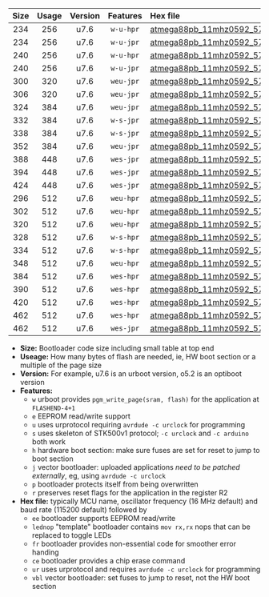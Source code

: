 |Size|Usage|Version|Features|Hex file|
|:-:|:-:|:-:|:-:|:--|
|234|256|u7.6|`w-u-hpr`|[atmega88pb_11mhz0592_57600bps_ur.hex](https://raw.githubusercontent.com/stefanrueger/urboot/main/atmega88pb_11mhz0592_57600bps_ur.hex)|
|234|256|u7.6|`w-u-jpr`|[atmega88pb_11mhz0592_57600bps_ur_vbl.hex](https://raw.githubusercontent.com/stefanrueger/urboot/main/atmega88pb_11mhz0592_57600bps_ur_vbl.hex)|
|240|256|u7.6|`w-u-hpr`|[atmega88pb_11mhz0592_57600bps_lednop_ur.hex](https://raw.githubusercontent.com/stefanrueger/urboot/main/atmega88pb_11mhz0592_57600bps_lednop_ur.hex)|
|240|256|u7.6|`w-u-jpr`|[atmega88pb_11mhz0592_57600bps_lednop_ur_vbl.hex](https://raw.githubusercontent.com/stefanrueger/urboot/main/atmega88pb_11mhz0592_57600bps_lednop_ur_vbl.hex)|
|300|320|u7.6|`weu-jpr`|[atmega88pb_11mhz0592_57600bps_ee_ur_vbl.hex](https://raw.githubusercontent.com/stefanrueger/urboot/main/atmega88pb_11mhz0592_57600bps_ee_ur_vbl.hex)|
|306|320|u7.6|`weu-jpr`|[atmega88pb_11mhz0592_57600bps_ee_lednop_ur_vbl.hex](https://raw.githubusercontent.com/stefanrueger/urboot/main/atmega88pb_11mhz0592_57600bps_ee_lednop_ur_vbl.hex)|
|324|384|u7.6|`weu-jpr`|[atmega88pb_11mhz0592_57600bps_ee_lednop_fr_ur_vbl.hex](https://raw.githubusercontent.com/stefanrueger/urboot/main/atmega88pb_11mhz0592_57600bps_ee_lednop_fr_ur_vbl.hex)|
|332|384|u7.6|`w-s-jpr`|[atmega88pb_11mhz0592_57600bps_vbl.hex](https://raw.githubusercontent.com/stefanrueger/urboot/main/atmega88pb_11mhz0592_57600bps_vbl.hex)|
|338|384|u7.6|`w-s-jpr`|[atmega88pb_11mhz0592_57600bps_lednop_vbl.hex](https://raw.githubusercontent.com/stefanrueger/urboot/main/atmega88pb_11mhz0592_57600bps_lednop_vbl.hex)|
|352|384|u7.6|`weu-jpr`|[atmega88pb_11mhz0592_57600bps_ee_lednop_fr_ce_ur_vbl.hex](https://raw.githubusercontent.com/stefanrueger/urboot/main/atmega88pb_11mhz0592_57600bps_ee_lednop_fr_ce_ur_vbl.hex)|
|388|448|u7.6|`wes-jpr`|[atmega88pb_11mhz0592_57600bps_ee_vbl.hex](https://raw.githubusercontent.com/stefanrueger/urboot/main/atmega88pb_11mhz0592_57600bps_ee_vbl.hex)|
|394|448|u7.6|`wes-jpr`|[atmega88pb_11mhz0592_57600bps_ee_lednop_vbl.hex](https://raw.githubusercontent.com/stefanrueger/urboot/main/atmega88pb_11mhz0592_57600bps_ee_lednop_vbl.hex)|
|424|448|u7.6|`wes-jpr`|[atmega88pb_11mhz0592_57600bps_ee_lednop_fr_vbl.hex](https://raw.githubusercontent.com/stefanrueger/urboot/main/atmega88pb_11mhz0592_57600bps_ee_lednop_fr_vbl.hex)|
|296|512|u7.6|`weu-hpr`|[atmega88pb_11mhz0592_57600bps_ee_ur.hex](https://raw.githubusercontent.com/stefanrueger/urboot/main/atmega88pb_11mhz0592_57600bps_ee_ur.hex)|
|302|512|u7.6|`weu-hpr`|[atmega88pb_11mhz0592_57600bps_ee_lednop_ur.hex](https://raw.githubusercontent.com/stefanrueger/urboot/main/atmega88pb_11mhz0592_57600bps_ee_lednop_ur.hex)|
|320|512|u7.6|`weu-hpr`|[atmega88pb_11mhz0592_57600bps_ee_lednop_fr_ur.hex](https://raw.githubusercontent.com/stefanrueger/urboot/main/atmega88pb_11mhz0592_57600bps_ee_lednop_fr_ur.hex)|
|328|512|u7.6|`w-s-hpr`|[atmega88pb_11mhz0592_57600bps.hex](https://raw.githubusercontent.com/stefanrueger/urboot/main/atmega88pb_11mhz0592_57600bps.hex)|
|334|512|u7.6|`w-s-hpr`|[atmega88pb_11mhz0592_57600bps_lednop.hex](https://raw.githubusercontent.com/stefanrueger/urboot/main/atmega88pb_11mhz0592_57600bps_lednop.hex)|
|348|512|u7.6|`weu-hpr`|[atmega88pb_11mhz0592_57600bps_ee_lednop_fr_ce_ur.hex](https://raw.githubusercontent.com/stefanrueger/urboot/main/atmega88pb_11mhz0592_57600bps_ee_lednop_fr_ce_ur.hex)|
|384|512|u7.6|`wes-hpr`|[atmega88pb_11mhz0592_57600bps_ee.hex](https://raw.githubusercontent.com/stefanrueger/urboot/main/atmega88pb_11mhz0592_57600bps_ee.hex)|
|390|512|u7.6|`wes-hpr`|[atmega88pb_11mhz0592_57600bps_ee_lednop.hex](https://raw.githubusercontent.com/stefanrueger/urboot/main/atmega88pb_11mhz0592_57600bps_ee_lednop.hex)|
|420|512|u7.6|`wes-hpr`|[atmega88pb_11mhz0592_57600bps_ee_lednop_fr.hex](https://raw.githubusercontent.com/stefanrueger/urboot/main/atmega88pb_11mhz0592_57600bps_ee_lednop_fr.hex)|
|462|512|u7.6|`wes-hpr`|[atmega88pb_11mhz0592_57600bps_ee_lednop_fr_ce.hex](https://raw.githubusercontent.com/stefanrueger/urboot/main/atmega88pb_11mhz0592_57600bps_ee_lednop_fr_ce.hex)|
|462|512|u7.6|`wes-jpr`|[atmega88pb_11mhz0592_57600bps_ee_lednop_fr_ce_vbl.hex](https://raw.githubusercontent.com/stefanrueger/urboot/main/atmega88pb_11mhz0592_57600bps_ee_lednop_fr_ce_vbl.hex)|

- **Size:** Bootloader code size including small table at top end
- **Useage:** How many bytes of flash are needed, ie, HW boot section or a multiple of the page size
- **Version:** For example, u7.6 is an urboot version, o5.2 is an optiboot version
- **Features:**
  + `w` urboot provides `pgm_write_page(sram, flash)` for the application at `FLASHEND-4+1`
  + `e` EEPROM read/write support
  + `u` uses urprotocol requiring `avrdude -c urclock` for programming
  + `s` uses skeleton of STK500v1 protocol; `-c urclock` and `-c arduino` both work
  + `h` hardware boot section: make sure fuses are set for reset to jump to boot section
  + `j` vector bootloader: uploaded applications *need to be patched externally*, eg, using `avrdude -c urclock`
  + `p` bootloader protects itself from being overwritten
  + `r` preserves reset flags for the application in the register R2
- **Hex file:** typically MCU name, oscillator frequency (16 MHz default) and baud rate (115200 default) followed by
  + `ee` bootloader supports EEPROM read/write
  + `lednop` "template" bootloader contains `mov rx,rx` nops that can be replaced to toggle LEDs
  + `fr` bootloader provides non-essential code for smoother error handing
  + `ce` bootloader provides a chip erase command
  + `ur` uses urprotocol and requires `avrdude -c urclock` for programming
  + `vbl` vector bootloader: set fuses to jump to reset, not the HW boot section
